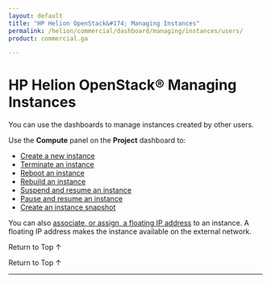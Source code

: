 ```yaml
---
layout: default
title: "HP Helion OpenStack&#174; Managing Instances"
permalink: /helion/commercial/dashboard/managing/instances/users/
product: commercial.ga

---
```

<!--UNDER REVISION-->

<script>

function PageRefresh {
onLoad="window.refresh"
}

PageRefresh();

</script>

<!--
<p style="font-size: small;"> <a href="/helion/commercial/ga1/install/">&#9664; PREV</a> | <a href="/helion/commercial/ga1/install-overview/">&#9650; UP</a> | <a href="/helion/commercial/ga1/">NEXT &#9654;</a> 
-->

# HP Helion OpenStack&#174; Managing Instances

You can use the dashboards to manage instances created by other users. 

Use the **Compute** panel on the **Project** dashboard to:

* [Create a new instance](/helion/commercial/dashboard/managing/instances/create/)
* [Terminate an instance](/helion/commercial/dashboard/managing/instances/terminate/)
* [Reboot an instance](/helion/commercial/dashboard/managing/instances/reboot/)
* [Rebuild an instance](/helion/commercial/dashboard/managing/instances/rebuild/)
* [Suspend and resume an instance](/helion/commercial/dashboard/managing/instances/suspend/)
* [Pause and resume an instance](/helion/commercial/dashboard/managing/instances/pause/)
* [Create an instance snapshot](/helion/commercial/dashboard/managing/images/public/)

You can also [associate, or assign, a floating IP address](/helion/commercial/dashboard/managing/ipaddresses/) to an instance. A floating IP address makes the instance available on the external network.

<p><a href="#top" style="padding:14px 0px 14px 0px; text-decoration: none;"> Return to Top &#8593; </a>

<a href="#top" style="padding:14px 0px 14px 0px; text-decoration: none;"> Return to Top &#8593; </a>


----
